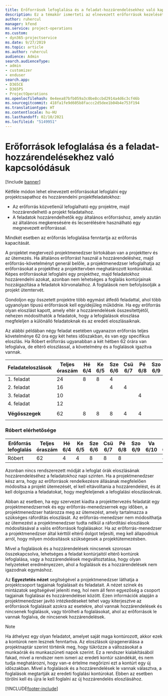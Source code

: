 ```yaml
---
title: Erőforrások lefoglalása és a feladat-hozzárendelésekhez való kapcsolódásuk
description: Ez a témakör ismerteti az elnevezett erőforrások kezelését, az erőforrás-foglalásokat és a feladat-hozzárendeléseket, és azt, hogy ezek hogyan kapcsolódnak egymáshoz.
author: ruhercul
manager: kfend
ms.service: project-operations
ms.custom:
- dyn365-projectservice
ms.date: 9/27/2019
ms.topic: article
ms.author: ruhercul
audience: Admin
search.audienceType:
- admin
- customizer
- enduser
search.app:
- D365CE
- D365PS
- ProjectOperations
ms.openlocfilehash: 0e4eea87bfb059a3c0be8ccbd2914a4d6c3cf46b
ms.sourcegitcommit: 418fa1fe9d605b8faccc2d5dee1b04b4e753f194
ms.translationtype: HT
ms.contentlocale: hu-HU
ms.lasthandoff: 02/10/2021
ms.locfileid: "5149951"
---
```

# <a name="resource-bookings-and-how-they-relate-to-task-assignments"></a>Erőforrások lefoglalása és a feladat-hozzárendelésekhez való kapcsolódásuk

[!include [banner](../includes/psa-now-project-operations.md)]

Kétféle módon lehet elnevezett erőforrásokat lefoglalni egy projektcsapathoz és hozzárendelni projektfeladatokhoz:

- Az erőforrás közvetlenül lefoglalható egy projektre, majd hozzárendelhető a projekt feladataihoz.
- A feladatok hozzárendelhetők egy általános erőforráshoz, amely azután az általános megkeresésére és lecserélésére használható egy megnevezett erőforrással. 

Mindkét esetben az erőforrás lefoglalása fenntartja az erőforrás kapacitását.

A projektet megtervező projektmenedzser birtokában van a projektterv és az ütemezés. Ha általános erőforrást használ a hozzárendeléshez, majd erőforrás-követelményt generál belőle, a projektmenedzser lefoglalhatja az erőforrásokat a projekthez a projekttervben meghatározott kontúrokkal. Képes erőforrásokat lefoglalni egy projekthez, majd feladatokhoz hozzárendelni azokat, azonban nem lehetséges a foglalás kontúrjainak hozzáigazítása a feladatok körvonalaihoz. A foglalások nem befolyásolják a projekt ütemtervét.

Gondoljon egy összetett projektre több egymást átfedő feladattal, ahol több ugyanolyan típusú erőforrások kell egyidejűleg működnie. Ha egy erőforrás olyan eloszlást kapott, amely eltér a hozzárendelések összesítettjétől, nehezen módosíthatók a feladatok, hogy a lefoglalások eloszlása megfeleljen a különálló feladatoknak és az eredeti eloszlásaiknak.

Az alábbi példában négy feladat esetében ugyanazon erőforrás teljes követelménye 62 óra egy két hetes időszakban, és van egy specifikus eloszlás. Ha Róbert erőforrás ugyanabban a két hétben 62 órára van lefoglalva, de eltérő eloszlással, a követelmény és a foglalások igazítva vannak.

| **Feladateloszlások**    | **Teljes óraszám** | Hé 6/4 | Ke 6/5 | Sze 6/6 | Csü 6/7 | Pé 6/8 | Szo 6/9 | Va 6/10 | Hé 6/11 | Ke 6/12 | Sze 6/13 | Csü 6/14 | Pé 6/15 |
|----------------------|-----------------|--------|--------|--------|--------|--------|--------|---------|---------|---------|---------|---------|---------|
| 1. feladat               | 24              | 8      | 8      | 4      |        |        |        |         |         |         | 4       |         |         |
| 2. feladat               | 16              |        |        | 4      | 4      |        |        |         | 8       |         |         |         |         |
| 3. feladat               | 10              |        |        |        |        | 4      |        |         |         | 4       |         | 2       |         |
| 4. feladat               | 12              |        |        |        |        |        |        |         |         |         | 4       |         | 8       |
|                      |                 |        |        |        |        |        |        |         |         |         |         |         |         |
| **Végösszegek**           | 62              | 8      | 8      | 8      | 4      | 4      |        |         | 8       | 4       | 8       | 2       | 8       |
|                      |                 |        |        |        |        |        |        |         |         |         |         |

### <a name="bobs-availability"></a>Róbert elérhetősége
| **Erőforrás   lefoglalás** | **Teljes óraszám** | Hé 6/4 | Ke 6/5 | Sze 6/6 | Csü 6/7 | Pé 6/8 | Szo 6/9 | Va 6/10 | Hé 6/11 | Ke 6/12 | Sze 6/13 | Csü 6/14 | Pé 6/15 |
|------------------------|-----------------|--------|--------|--------|--------|--------|--------|---------|---------|---------|---------|---------|---------|
| Róbert                    | 62              | 4      | 4      | 8      | 8      | 8      |        |         | 4       | 4       | 8       | 8       | 6       |

Azonban nincs rendszerezett módját a lefoglat órák eloszlásának hozzárendeléséhez a feladatokhoz napi szinten. Ha a projektmenedzser kész arra, hogy az erőforrások rendelkezésre állásának megfelelően módosítsa a projekt ütemezését, el kell eltávolítania a hozzárendelést, és át kell dolgoznia a feladatokat, hogy megfeleljenek a lefoglalási eloszlásoknak.

Abban az esetben, ha egy szervezet kiadta a projekttervezés feladatát egy projektmenedzsernek és egy erőforrás-menedzsernek egy időben, a projektmenedzser határozza meg az ütemezést, amely tartalmazza a szükséges ráfordítás eloszlását. Az erőforrás-menedzser nem módosíthatja az ütemezést a projektmenedzser tudta nélkül a ráfordítási eloszlások módosításával a valós erőforrások foglalásakor. Ha az erőforrás-menedzser a projektmenedzser által kérttől eltérő dolgot teljesíti, meg kell állapodniuk arról, hogy milyen módosítások szükségesek a projektütemezésben.

Mivel a foglalások és a hozzárendelések nincsenek szorosan összekapcsolva, lehetséges a feladat kontúrjaitól eltérő kontúrok lefoglalása, vagy a hozzárendelések megváltoztatása, hogy olyan helyzeteket eredményezzen, ahol a foglalások és a hozzárendelések nem igazodnak egymáshoz.

Az **Egyeztetés nézet** segítségével a projektmenedzser láthatja a projektcsoport tagjainak foglalásait és feladatait. A nézet színek és mintázatok segítségével jeleníti meg, hol nem áll fenn egyezőség a csoport tagjainak foglalásai és hozzárendelései között. Ezen információk alapján a projektmenedzser javító intézkedéseket tehet vagy kiterjesztve az erőforrások foglalásait azokra az esetekre, ahol vannak hozzárendelések és nincsenek foglalások, vagy törölheti a foglalásokat, ahol az erőforrások le vannak foglalva, de nincsenek hozzárendelések.

> [!NOTE]
> Ha áthelyez egy olyan feladatot, amelyet saját maga kontúrozott, akkor ezek a kontúrok nem lesznek fenntartva. Az eloszlások újragenerálása a projektnaptár szerint történik meg, hogy tükrözze a változásokat a munkaórák és munkaszüneti napok szerint. Ez a rendszer kialakításából fakad, mivel a rendszer nem ismeri az eredeti kontúr szándékát, és nem tudja meghatározni, hogy van-e értelme megőrizni ezt a kontúrt egy új időszakban. Mivel a foglalások és a hozzárendelések le vannak választva, a foglalások megtartják az eredeti foglalási kontúrokat. Ebben az esetben törölni kell és újra le kell foglalni az új hozzárendelés eloszlásához.



[!INCLUDE[footer-include](../includes/footer-banner.md)]